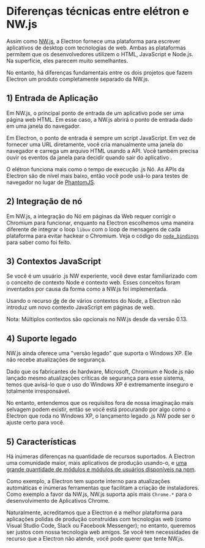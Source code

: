 # Diferenças técnicas entre elétron e NW.js

Assim como [NW.js][nwjs], a Electron fornece uma plataforma para escrever aplicativos de desktop com tecnologias de web. Ambas as plataformas permitem que os desenvolvedores utilizem o HTML, JavaScript e Node.js. Na superfície, eles parecem muito semelhantes.

No entanto, há diferenças fundamentais entre os dois projetos que fazem Electron um produto completamente separado da NW.js.

## 1) Entrada de Aplicação

Em NW.js, o principal ponto de entrada de um aplicativo pode ser uma página web HTML. Em esse caso, a NW.js abrirá o ponto de entrada dado em uma janela do navegador.

Em Electron, o ponto de entrada é sempre um script JavaScript. Em vez de fornecer uma URL diretamente, você cria manualmente uma janela do navegador e carrega um arquivo HTML usando a API. Você também precisa ouvir os eventos da janela para decidir quando sair do aplicativo .

O elétron funciona mais como o tempo de execução .js Nó. As APIs da Electron são de nível mais baixo, então você pode usá-lo para testes de navegador no lugar de [PhantomJS](https://phantomjs.org/).

## 2) Integração de nó

Em NW.js, a integração do Nó em páginas da Web requer corrigir o Chromium para funcionar, enquanto na Electron escolhemos uma maneira diferente de integrar o loop `libuv` com o loop de mensagens de cada plataforma para evitar hackear o Chromium. Veja o código do [`node_bindings`][node-bindings] para saber como foi feito.

## 3) Contextos JavaScript

Se você é um usuário .js NW experiente, você deve estar familiarizado com o conceito de contexto Node e contexto web. Esses conceitos foram inventados por causa da forma como a NW.js foi implementada.

Usando o recurso [de](https://github.com/nodejs/node-v0.x-archive/commit/756b622) de   de vários contextos do Node, a Electron não introduz um novo contexto JavaScript em páginas de web.

Nota: Múltiplos contextos são opcionais no NW.js desde da versão 0.13.

## 4) Suporte legado

NW.js ainda oferece uma "versão legado" que suporta o Windows XP. Ele não recebe atualizações de segurança.

Dado que os fabricantes de hardware, Microsoft, Chromium e Node.js não lançado mesmo atualizações críticas de segurança para esse sistema, temos que avisá-lo que o uso do Windows XP é extremamente inseguro e totalmente irresponsável.

No entanto, entendemos que os requisitos fora de nossa imaginação mais selvagem podem existir, então se você está procurando por algo como o Electron que roda no Windows XP, o lançamento legado .js NW pode ser o ajuste certo para você.

## 5) Características

Há inúmeras diferenças na quantidade de recursos suportados. A Electron uma comunidade maior, mais aplicativos de produção usando-o, e [uma grande quantidade de módulos e módulos de usuários disponíveis na npm][electron-modules].

Como exemplo, a Electron tem suporte interno para atualizações automáticas e inúmeras ferramentas que facilitam a criação de instaladores. Como exemplo a favor da NW.js, NW.js suporta apis mais `Chrome.*` para o desenvolvimento de Aplicativos Chrome.

Naturalmente, acreditamos que a Electron é a melhor plataforma para aplicações polidas de produção construídas com tecnologias web (como Visual Studio Code, Slack ou Facebook Messenger); no entanto, queremos ser justos com nossa tecnologia web amigos. Se você tem necessidades de recurso que a Electron não atende, você pode querer que tente NW.js.

[nwjs]: https://nwjs.io/
[electron-modules]: https://www.npmjs.com/search?q=electron
[node-bindings]: https://github.com/electron/electron/tree/master/lib/common
